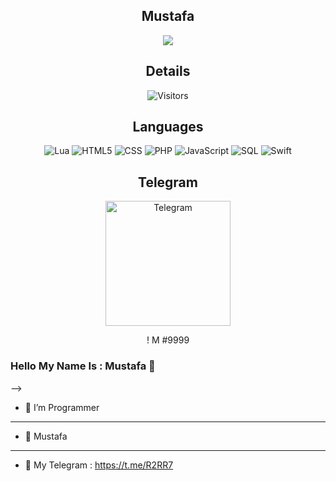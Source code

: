 <h2 align="center">Mustafa</h2>




<p align="center">
<image src="https://github-readme-stats.vercel.app/api?username=Telegram-R2RR7S&&show_icons=true&title_color=ffffff&icon_color=bb2acf&text_color=daf7dc&bg_color=151515">
</p>
  
<h2 align="center">Details</h2>

<p align="center">
  <img alt="Visitors" src="https://visitor-badge.laobi.icu/badge?page_id=DeVPHPJS">
</p>
  
  
<h2 align="center">Languages</h2>

<p align="center">
  <img alt="Lua" src="https://img.shields.io/badge/lua-%232C2D72.svg?style=for-the-badge&logo=lua&logoColor=white">
  <img alt="HTML5" src="https://img.shields.io/badge/-HTML5-000000?style=flat&logo=HTML5">
  <img alt="CSS" src="https://img.shields.io/badge/css3-%231572B6.svg?style=for-the-badge&logo=css3&logoColor=white">
  <img alt="PHP" src="https://img.shields.io/badge/php-%23777BB4.svg?style=for-the-badge&logo=php&logoColor=white">
  <img alt="JavaScript" src="https://img.shields.io/badge/-JavaScript-000000?style=flat&logo=javascript">
  <img alt="SQL" src="https://img.shields.io/badge/-SQL-000000?style=flat&logo=MySQL">
  <img alt="Swift" src="https://img.shields.io/badge/-Swift-000000?style=flat&logo=Swift">
</p>




<h2 align="center">Telegram</h2>

<p align="center">
  <img alt="Telegram" src="https://telegra.ph/file/25dd54ececc2139dc9bac.jpg:" width="200" height="200">
  <p align="center">! M #9999</p>
</p>

### Hello My Name Is : Mustafa   :wave:



-->
- :telescope: I’m Programmer 
-------------------------------------------------------------- 
- :speech_balloon: Mustafa
-------------------------------------------------------------- 


- :space_invader: My Telegram : https://t.me/R2RR7

